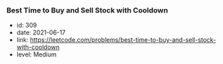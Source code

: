 ### Best Time to Buy and Sell Stock with Cooldown

* id: 309
* date: 2021-06-17
* link: https://leetcode.com/problems/best-time-to-buy-and-sell-stock-with-cooldown
* level: Medium
